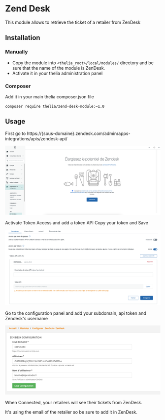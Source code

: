 # Zend Desk

This module allows to retrieve the ticket of a retailer from ZenDesk

## Installation

### Manually

* Copy the module into ```<thelia_root>/local/modules/``` directory and be sure that the name of the module is ZenDesk.
* Activate it in your thelia administration panel

### Composer

Add it in your main thelia composer.json file

```
composer require thelia/zend-desk-module:~1.0
```

## Usage

First go to https://{sous-domaine}.zendesk.com/admin/apps-integrations/apis/zendesk-api/

![AdminZenDeskAPI](docs/images/admin_zendesk_api.png)

Activate Token Access and add a token API
Copy your token and Save

![AdminZenDeskAPIToken](docs/images/admin_zendesk_api_token.png)

Go to the configuration panel and add your subdomain, api token and Zendesk's username

![ZenDeskConfig](docs/images/zendesk_config.png)

When Connected, your retailers will see their tickets from ZenDesk.

It's using the email of the retailer so be sure to add it in ZenDesk.